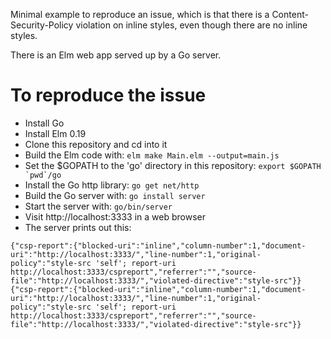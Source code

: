 Minimal example to reproduce an issue, which is that there is a Content-Security-Policy violation on inline styles, even though there are no inline styles.

There is an Elm web app served up by a Go server.

# To reproduce the issue

+ Install Go
+ Install Elm 0.19
+ Clone this repository and cd into it
+ Build the Elm code with: ```elm make Main.elm --output=main.js```
+ Set the $GOPATH to the 'go' directory in this repository: ```export $GOPATH `pwd`/go```
+ Install the Go http library: ```go get net/http```
+ Build the Go server with: ```go install server```
+ Start the server with: ```go/bin/server```
+ Visit http://localhost:3333 in a web browser
+ The server prints out this:
```
{"csp-report":{"blocked-uri":"inline","column-number":1,"document-uri":"http://localhost:3333/","line-number":1,"original-policy":"style-src 'self'; report-uri http://localhost:3333/cspreport","referrer":"","source-file":"http://localhost:3333/","violated-directive":"style-src"}}
{"csp-report":{"blocked-uri":"inline","column-number":1,"document-uri":"http://localhost:3333/","line-number":1,"original-policy":"style-src 'self'; report-uri http://localhost:3333/cspreport","referrer":"","source-file":"http://localhost:3333/","violated-directive":"style-src"}}
```
